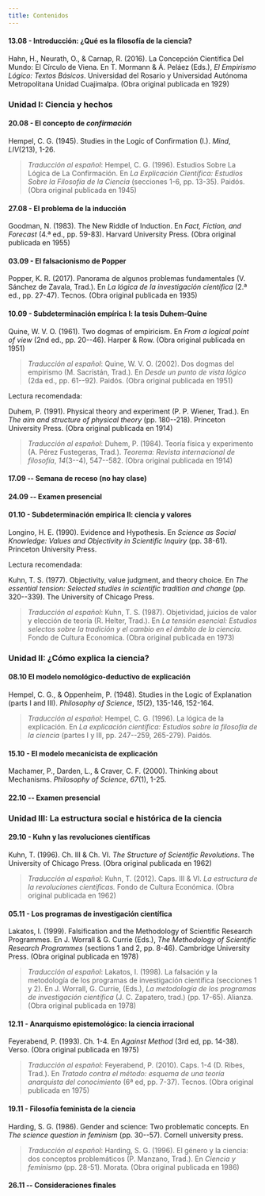 ```yaml
---
title: Contenidos
---
```


#### 13.08 - Introducción: ¿Qué es la filosofía de la ciencia?

Hahn, H., Neurath, O., & Carnap, R. (2016). La Concepción Científica Del
Mundo: El Círculo de Viena. En T. Mormann & Á. Peláez (Eds.), *El
Empirismo Lógico: Textos Básicos*. Universidad del Rosario y Universidad
Autónoma Metropolitana Unidad Cuajimalpa. (Obra original publicada en
1929)

### Unidad I: Ciencia y hechos

#### 20.08 - El concepto de *confirmación*

Hempel, C. G. (1945). Studies in the Logic of Confirmation (I.). *Mind*,
*LIV*(213), 1-26.

> *Traducción al español*: Hempel, C. G. (1996). Estudios Sobre La
> Lógica de La Confirmación. En *La Explicación Científica: Estudios
> Sobre la Filosofía de la Ciencia* (secciones 1-6, pp. 13-35). Paidós.
> (Obra original publicada en 1945)

#### 27.08 - El problema de la inducción

Goodman, N. (1983). The New Riddle of Induction. En *Fact, Fiction, and
Forecast* (4.ª ed., pp. 59-83). Harvard University Press. (Obra original
publicada en 1955)

#### 03.09 - El falsacionismo de Popper

Popper, K. R. (2017). Panorama de algunos problemas fundamentales (V.
Sánchez de Zavala, Trad.). En *La lógica de la investigación científica*
(2.ª ed., pp. 27-47). Tecnos. (Obra original publicada en 1935)

#### 10.09 - Subdeterminación empírica I: la tesis Duhem-Quine

Quine, W. V. O. (1961). Two dogmas of empiricism. En *From a logical
point of view* (2nd ed., pp. 20--46). Harper & Row. (Obra original
publicada en 1951)

> *Traducción al español*: Quine, W. V. O. (2002). Dos dogmas del
> empirismo (M. Sacristán, Trad.). En *Desde un punto de vista lógico*
> (2da ed., pp. 61--92). Paidós. (Obra original publicada en 1951)

Lectura recomendada:

Duhem, P. (1991). Physical theory and experiment (P. P. Wiener, Trad.).
En *The aim and structure of physical theory* (pp. 180--218). Princeton
University Press. (Obra original publicada en 1914)

> *Traducción al español*: Duhem, P. (1984). Teoría física y experimento
> (A. Pérez Fustegeras, Trad.). *Teorema: Revista internacional de
> filosofía*, *14*(3--4), 547--582. (Obra original publicada en 1914)

#### 17.09 -- Semana de receso (no hay clase)

#### 24.09 -- Examen presencial

#### 01.10 - Subdeterminación empírica II: ciencia y valores

Longino, H. E. (1990). Evidence and Hypothesis. En *Science as Social
Knowledge: Values and Objectivity in Scientific Inquiry* (pp. 38-61).
Princeton University Press.

Lectura recomendada:

Kuhn, T. S. (1977). Objectivity, value judgment, and theory choice. En
*The essential tension: Selected studies in scientific tradition and
change* (pp. 320--339). The University of Chicago Press.

> *Traducción al español*: Kuhn, T. S. (1987). Objetividad, juicios de
> valor y elección de teoría (R. Helter, Trad.). En *La tensión
> esencial: Estudios selectos sobre la tradición y el cambio en el
> ámbito de la ciencia*. Fondo de Cultura Economica. (Obra original
> publicada en 1973)

### Unidad II: ¿Cómo explica la ciencia?

#### 08.10 El modelo nomológico-deductivo de explicación

Hempel, C. G., & Oppenheim, P. (1948). Studies in the Logic of
Explanation (parts I and III). *Philosophy of Science*, *15*(2),
135-146, 152-164.

> *Traducción al español*: Hempel, C. G. (1996). La lógica de la
> explicación. En *La explicación científica: Estudios sobre la
> filosofía de la ciencia* (partes I y III, pp. 247--259, 265-279).
> Paidós.

#### 15.10 - El modelo mecanicista de explicación

Machamer, P., Darden, L., & Craver, C. F. (2000). Thinking about
Mechanisms. *Philosophy of Science*, *67*(1), 1-25.

#### 22.10 -- Examen presencial

### Unidad III: La estructura social e histórica de la ciencia

#### 29.10 - Kuhn y las revoluciones científicas

Kuhn, T. (1996). Ch. III & Ch. VI. *The Structure of Scientific
Revolutions*. The University of Chicago Press. (Obra original publicada
en 1962)

> *Traducción al español*: Kuhn, T. (2012). Caps. III & VI. *La
> estructura de la revoluciones científicas.* Fondo de Cultura
> Económica. (Obra original publicada en 1962)

#### 05.11 - Los programas de investigación científica

Lakatos, I. (1999). Falsification and the Methodology of Scientific
Research Programmes. En J. Worrall & G. Currie (Eds.), *The Methodology
of Scientific Research Programmes* (sections 1 and 2, pp. 8-46).
Cambridge University Press. (Obra original publicada en 1978)

> *Traducción al español*: Lakatos, I. (1998). La falsación y la
> metodología de los programas de investigación científica (secciones 1
> y 2). En J. Worrall, G. Currie, (Eds.), *La metodología de los
> programas de investigación científica* (J. C. Zapatero, trad.) (pp.
> 17-65). Alianza. (Obra original publicada en 1978)

#### 12.11 - Anarquismo epistemológico: la ciencia irracional

Feyerabend, P. (1993). Ch. 1-4. En *Against Method* (3rd ed, pp. 14-38).
Verso. (Obra original publicada en 1975)

> *Traducción al español*: Feyerabend, P. (2010). Caps. 1-4 (D. Ribes,
> Trad.). En *Tratado contra el método: esquema de una teoría anarquista
> del conocimiento* (6ª ed, pp. 7-37). Tecnos. (Obra original publicada
> en 1975)

#### 19.11 - Filosofía feminista de la ciencia

Harding, S. G. (1986). Gender and science: Two problematic concepts. En
*The science question in feminism* (pp. 30--57). Cornell university
press.

> *Traducción al español*: Harding, S. G. (1996). El género y la
> ciencia: dos conceptos problemáticos (P. Manzano, Trad.). En *Ciencia
> y feminismo* (pp. 28-51). Morata. (Obra original publicada en 1986)

#### 26.11 -- Consideraciones finales